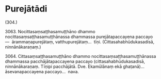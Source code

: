 # Purejātādi

(304.)

3063\. Nocittasaṃsaṭṭhasamuṭṭhāno dhammo nocittasaṃsaṭṭhasamuṭṭhānassa dhammassa purejātapaccayena paccayo—  ārammaṇapurejātaṃ, vatthupurejātaṃ…  tīṇi. (Cittasahabhūdukasadisā, ninnānākaraṇaṃ.)

3064\. Cittasaṃsaṭṭhasamuṭṭhāno dhammo nocittasaṃsaṭṭhasamuṭṭhānassa dhammassa pacchājātapaccayena paccayo (cittasahabhūdukasadisā, ninnānākaraṇaṃ. Tīṇipi pacchājātā. Dve. Ekamūlānaṃ ekā ghaṭanā)…  āsevanapaccayena paccayo…  nava.
